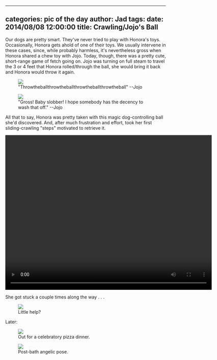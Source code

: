 
---
categories: pic of the day
author: Jad
tags: 
date: 2014/08/08 12:00:00
title: Crawling/Jojo's Ball
---
<p>Our dogs are pretty smart.  They've never tried to play with Honora's toys.  Occasionally, Honora gets ahold of one of their toys.  We usually intervene in these cases, since, while probably harmless, it's nevertheless gross when Honora shared a chew toy with Jojo.  Today, though, there was a pretty cute, short-range game of fetch going on.  Jojo was turning on full steam to travel the 3 or 4 feet that Honora rolled/through the ball, she would bring it back and Honora would throw it again.
</p>
<figure>
<img src="/img/2014/08/08/img_20140808_154912098_medium.jpg" />
<figcaption>"Throwtheballthrowtheballthrowtheballthrowtheball" --Jojo</figcaption>
</figure>

<figure>
<img src="/img/2014/08/08/img_20140808_154937078_medium.jpg" />
<figcaption>"Gross!  Baby slobber!  I hope somebody has the decency to wash that off." --Jojo</figcaption>
</figure>

<p>All that to say, Honora was pretty taken with this magic dog-controlling ball she'd discovered.  And, after much frustration and effort, took her first sliding-crawling "steps" motivated to retrieve it.</p>

<video controls style="width: 648px; height: 486px;">
<source src="/img/2014/08/08/honora_crawls.ogg" type="video/ogg" />
<source src="/img/2014/08/08/honora_crawls.mp4" type="video/mp4" />
<source src="/img/2014/08/08/honora_crawls.mov" type="video/mov" />
<em>Sorry, your browser doesn't support HTML5 video.</em>
</video>

<p>She got stuck a couple times along the way . . .</p>

<figure>
<img src="/img/2014/08/08/img_20140808_075643620_medium.jpg" />
<figcaption>Little help?</figcaption>
</figure>

<p>Later:</p>

<figure>
<img src="/img/2014/08/08/img_20140808_170531111_medium.jpg" />
<figcaption>Out for a celebratory pizza dinner.</figcaption>
</figure>


<figure>
<img src="/img/2014/08/08/img_20140808193055_medium.jpg" />
<figcaption>Post-bath angelic pose.</figcaption>
</figure>
